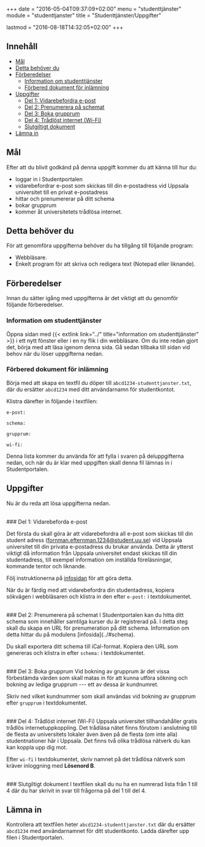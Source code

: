 +++
date = "2016-05-04T09:37:09+02:00"
menu = "studenttjänster"
module = "studenttjanster"
title = "Studenttjänster/Uppgifter"
 
lastmod = "2016-08-18T14:32:05+02:00"
+++

## Innehåll
+ [Mål](#mål)
+ [Detta behöver du](#detta-behöver-du)
+ [Förberedelser](#förberedelser)
    + [Information om studenttjänster](#information-om-studenttjänster)
    + [Förbered dokument för inlämning](#förbered-dokument-för-inlämning)
+ [Uppgifter](#uppgifter)
	+ [Del 1: Vidarebefordra e-post](#del-1-vidarebeforda-e-post)
	+ [Del 2: Prenumerera på schemat](#del-2-prenumerera-på-schemat)
	+ [Del 3: Boka grupprum](#del-3-boka-grupprum)
	+ [Del 4: Trådlöst internet (Wi-Fi)](#del-4-trådlöst-internet-wi-fi)
	+ [Slutgiltigt dokument](#slutgiltigt-dokument)
+ [Lämna in](#lämna-in)

## Mål
Efter att du blivit godkänd på denna uppgift kommer du att känna till hur du:

- loggar in i Studentportalen
- vidarebefordrar e-post som skickas till din e-postadress vid Uppsala
  universitet till en privat e-postadress
- hittar och prenumererar på ditt schema
- bokar grupprum
- kommer åt universitetets trådlösa internet.

## Detta behöver du
För att genomföra uppgifterna behöver du ha tillgång till följande program:

- Webbläsare.
- Enkelt program för att skriva och redigera text (Notepad eller liknande).

## Förberedelser

Innan du sätter igång med uppgifterna är det viktigt att du genomför följande förberedelser.

### Information om studenttjänster

Öppna sidan med {{< extlink link="../" title="information om studenttjänster" >}} i ett
nytt fönster eller i en ny flik i din webbläsare. Om du inte redan gjort det, börja
med att läsa igenom denna sida. Gå sedan tillbaka till sidan vid behov när
du löser uppgifterna nedan.

### Förbered dokument för inlämning

Börja med att skapa en textfil du döper till `abcd1234-studenttjanster.txt`, där du
ersätter `abcd1234` med ditt användarnamn för studentkontot.

Klistra därefter in följande i textfilen:
```none
e-post: 

schema:

grupprum:

wi-fi:
```

Denna lista kommer du använda för att fylla i svaren på deluppgifterna nedan, och
när du är klar med uppgiften skall denna fil lämnas in i Studentportalen.


## Uppgifter

Nu är du reda att lösa uppgifterna nedan. 

<br/>
### Del 1: Vidarebeforda e-post

Det första du skall göra är att vidarebefordra all e-post som skickas till din student
adress (fornman.efternman.1234@student.uu.se) vid Uppsala universitet till din
privata e-postadress du brukar använda. Detta är ytterst viktigt då information
från Uppsala universitet endast skickas till din studentadress, till exempel
information om inställda föreläsningar, kommande tentor och liknande.

Följ instruktionerna på [infosidan](../#e-post) för att göra detta.

När du är färdig med att vidarebefordra din studentadress, kopiera sökvägen i
webbläsaren och klistra in den efter `e-post:` i textdokumentet.


<br/>
### Del 2: Prenumerera på schemat
I Studentportalen kan du hitta ditt schema som innehåller samtilga kurser du är
registrerad på. I detta steg skall du skapa en URL för prenumeration på ditt schema.
Information om detta hittar du på modulens [infosida](../#schema).

Du skall exportera ditt schema till iCal-format. Kopiera den URL som genereras och
klistra in efter `schema:` i textdokumentet.

<br/>
### Del 3: Boka grupprum
Vid bokning av grupprum är det vissa förbestämda värden som skall matas in
för att kunna utföra sökning och bokning av lediga grupprum --- ett av dessa är kundnumret.

Skriv ned vilket kundnummer som skall användas vid bokning av grupprum efter `grupprum`
i textdokumentet.

<br/>
### Del 4: Trådlöst internet (Wi-Fi)
Uppsala universitet tillhandahåller gratis trådlös internetuppkoppling. Det
trådläsa nätet finns förutom i anslutning till de flesta av universitets lokaler
även även på de flesta (om inte alla) studentnationer här i Uppsala. Det finns
två olika trådlösa nätverk du kan kan koppla upp dig mot.

Efter `wi-fi` i textdokumentet, skriv namnet på det trådlösa nätverk som kräver
inloggning med **Lösenord B**.

<br/>
### Slutgiltigt dokument
I textfilen skall du nu ha en numrerad lista från 1 till 4 där du har skrivit in
svar till frågorna på del 1 till del 4.

## Lämna in
Kontrollera att textfilen heter `abcd1234-studenttjanster.txt` där du ersätter
`abcd1234` med användarnamnet för ditt studentkonto. Ladda därefter upp filen
i Studentportalen.

